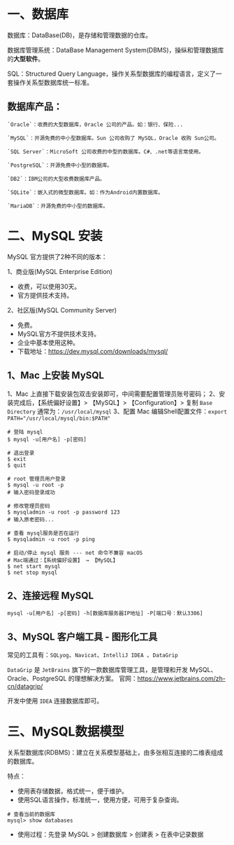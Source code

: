 # 一、数据库

数据库：DataBase(DB)，是存储和管理数据的仓库。

数据库管理系统：DataBase Management System(DBMS)，操纵和管理数据库的**大型软件**。

SQL：Structured Query Language，操作关系型数据库的编程语言，定义了一套操作关系型数据库统一标准。

## 数据库产品：

	`Oracle`：收费的大型数据库，0racle 公司的产品。如：银行、保险...
	
	`MySQL`：开源免费的中小型数据库。Sun 公司收购了 MySQL，Oracle 收购 Sun公司。
	
	`SQL Server`：MicroSoft 公司收费的中型的数据库。C#、.net等语言常使用。

	`PostgreSQL`：开源免费中小型的数据库。

	`DB2`：IBM公司的大型收费数据库产品。

	`SQLite`：嵌入式的微型数据库。如：作为Android内置数据库。

	`MariaDB`：开源免费的中小型的数据库。

# 二、MySQL 安装

MySQL 官方提供了2种不同的版本：

1、商业版(MySQL Enterprise Edition)
* 收费，可以使用30天。
* 官方提供技术支持。

2、社区版(MySQL Community Server)
* 免费。
* MySQL官方不提供技术支持。
* 企业中基本使用这种。
* 下载地址：<https://dev.mysql.com/downloads/mysql/>

## 1、Mac 上安装 MySQL

1、Mac 上直接下载安装包双击安装即可，中间需要配置管理员账号密码；
2、安装完成后，【系统偏好设置】> 【MySQL】> 【Configuration】> 复制 `Base Directory` 通常为：`/usr/local/mysql`
3、配置 Mac 编辑Shell配置文件：`export PATH="/usr/local/mysql/bin:$PATH"`


```shell
# 登陆 mysql
$ mysql -u[用户名] -p[密码]

# 退出登录
$ exit
$ quit
```

```shell
# root 管理员用户登录
$ mysql -u root -p
# 输入密码登录成功

# 修改管理员密码
$ mysqladmin -u root -p password 123
# 输入原老密码...
```

```shell
# 查看 mysql服务是否在运行
$ mysqladmin -u root -p ping

# 启动/停止 mysql 服务 --- net 命令不兼容 macOS
# Mac端通过：【系统偏好设置】 → 【MySQL‌】
$ net start mysql
$ net stop mysql
```

## 2、连接远程 MySQL

```shell
mysql -u[用户名] -p[密码] -h[数据库服务器IP地址] -P[端口号：默认3306]
```

## 3、MySQL 客户端工具 - 图形化工具

常见的工具有：`SQLyog`、`Navicat`、`IntelliJ IDEA `、`DataGrip`

`DataGrip` 是 `JetBrains` 旗下的一款数据库管理工具，是管理和开发 MySQL、Oracle、PostgreSQL 的理想解决方案。
官网：<https://www.jetbrains.com/zh-cn/datagrip/>

开发中使用 `IDEA` 连接数据库即可。

# 三、MySQL数据模型

关系型数据库(RDBMS)：建立在关系模型基础上，由多张相互连接的二维表组成的数据库。

特点：

* 使用表存储数据，格式统一，便于维护。
* 使用SQL语言操作，标准统一，使用方便，可用于复杂查询。

```shell
# 查看当前的数据库
mysql> show databases
```

* 使用过程：先登录 MySQL > 创建数据库 > 创建表 > 在表中记录数据